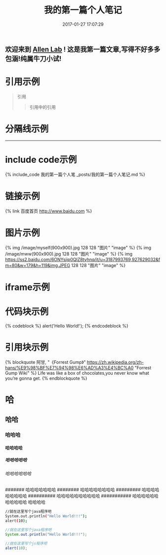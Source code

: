 ﻿---
title: 我的第一篇个人笔记
date: 2017-01-27 17:07:29
categories:
- 随笔
tags:
- 个人
- 杂谈
- 心情
photos:
- http://bruce.u.qiniudn.com/2013/11/27/reading/photos-0.jpg
- http://bruce.u.qiniudn.com/2013/11/27/reading/photos-1.jpg
---

## 欢迎来到 [Allen Lab](http://www.allenleung.tk/) ! 这是我第一篇文章,写得不好多多包涵!纯属牛刀小试!

<!--more-->

# 引用示例
>引用
 >>引用中的引用

# 分隔线示例
---

# include code示例
{% include_code 我的第一篇个人笔 _posts/我的第一篇个人笔记.md %}

# 链接示例
{% link 百度首页 http://www.baidu.com %}

# 图片示例
{% img /image/myself(900x900).jpg 128 128 "图片" "image" %}
{% img /image/mww(900x900).jpg 128 128 "图片" "image" %}
{% img https://ss2.baidu.com/6ONYsjip0QIZ8tyhnq/it/u=3187993769,927629032&fm=80&w=179&h=119&img.JPEG 128 128 "图片" "image" %}

# iframe示例
<!---
iframe http://v.youku.com/v_show/id_XMjQ3Nzc0NTA0NA==.html?from=s1.8-3-1.1&spm=a2h0k.8191407.0.0
-->

# 代码块示例
{% codeblock %}
alert('Hello World!');
{% endcodeblock %}

# 引用块示例
{% blockquote 阿甘, "《Forrest Gump》" https://zh.wikipedia.org/zh-hans/%E9%98%BF%E7%94%98%E6%AD%A3%E4%BC%A0 "Forrest Gump Wiki" %}
Life was like a box of chocolates,you never know what you’re gonna get.
{% endblockquote %}

# 哈
## 哈哈
### 哈哈哈
#### 哈哈哈哈
##### 哈哈哈哈哈
###### 哈哈哈哈哈哈
####### 哈哈哈哈哈哈哈
######## 哈哈哈哈哈哈哈哈
######### 哈哈哈哈哈哈哈哈哈
########## 哈哈哈哈哈哈哈哈哈哈
########### 哈哈哈哈哈哈哈哈哈哈哈
哈哈哈哈

``` bash
//就在这里写个java程序吧
System.out.println("Hello World!!!");
alert(10);
```

``` java java程序 http://www.baidu.com "hello world"
//就在这里写个java程序吧
System.out.println("Hello World!!!");
```

``` javascript
//就在这里写个js程序吧
alert(10);
```
